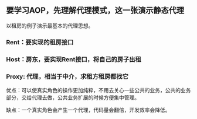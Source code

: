 ## 要学习AOP，先理解代理模式，这一张演示静态代理
以租房的例子演示最基本的代理思想。
### Rent：要实现的租房接口
### Host：房东，要实现Rent接口，将自己的房子出租
### Proxy: 代理，相当于中介，求租方租房都找它

优点：可以使真实角色的操作更加纯粹，不用去关心一些公共的业务，公共的业务部分，交给代理去做，公共业务扩展的时候方便集中管理。

缺点：一个真实角色会产生一个代理，代码量会翻倍，开发效率会降低。